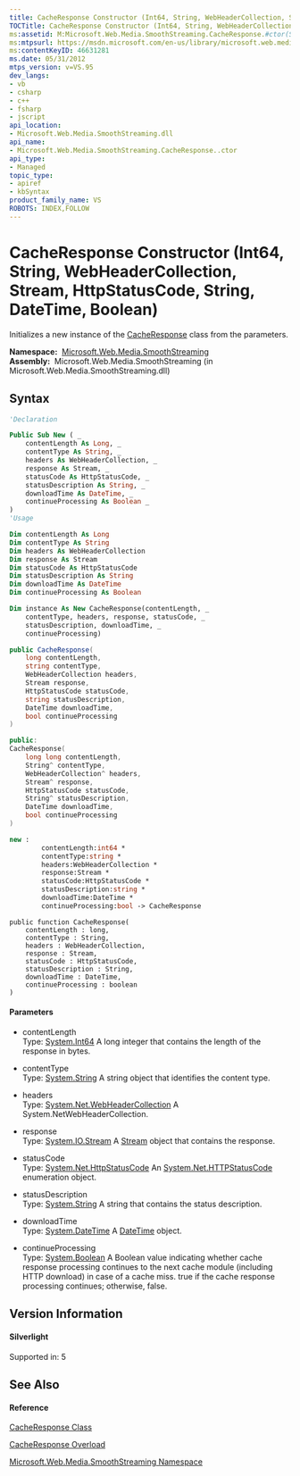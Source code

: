 ```yaml
---
title: CacheResponse Constructor (Int64, String, WebHeaderCollection, Stream, HttpStatusCode, String, DateTime, Boolean) (Microsoft.Web.Media.SmoothStreaming)
TOCTitle: CacheResponse Constructor (Int64, String, WebHeaderCollection, Stream, HttpStatusCode, String, DateTime, Boolean)
ms:assetid: M:Microsoft.Web.Media.SmoothStreaming.CacheResponse.#ctor(System.Int64,System.String,System.Net.WebHeaderCollection,System.IO.Stream,System.Net.HttpStatusCode,System.String,System.DateTime,System.Boolean)
ms:mtpsurl: https://msdn.microsoft.com/en-us/library/microsoft.web.media.smoothstreaming.cacheresponse.cacheresponse(v=VS.95)
ms:contentKeyID: 46631281
ms.date: 05/31/2012
mtps_version: v=VS.95
dev_langs:
- vb
- csharp
- c++
- fsharp
- jscript
api_location:
- Microsoft.Web.Media.SmoothStreaming.dll
api_name:
- Microsoft.Web.Media.SmoothStreaming.CacheResponse..ctor
api_type:
- Managed
topic_type:
- apiref
- kbSyntax
product_family_name: VS
ROBOTS: INDEX,FOLLOW
---
```


# CacheResponse Constructor (Int64, String, WebHeaderCollection, Stream, HttpStatusCode, String, DateTime, Boolean)

Initializes a new instance of the [CacheResponse](cacheresponse-class-microsoft-web-media-smoothstreaming_1.md) class from the parameters.

**Namespace:**  [Microsoft.Web.Media.SmoothStreaming](microsoft-web-media-smoothstreaming-namespace_1.md)  
**Assembly:**  Microsoft.Web.Media.SmoothStreaming (in Microsoft.Web.Media.SmoothStreaming.dll)

## Syntax

``` vb
'Declaration

Public Sub New ( _
    contentLength As Long, _
    contentType As String, _
    headers As WebHeaderCollection, _
    response As Stream, _
    statusCode As HttpStatusCode, _
    statusDescription As String, _
    downloadTime As DateTime, _
    continueProcessing As Boolean _
)
'Usage

Dim contentLength As Long
Dim contentType As String
Dim headers As WebHeaderCollection
Dim response As Stream
Dim statusCode As HttpStatusCode
Dim statusDescription As String
Dim downloadTime As DateTime
Dim continueProcessing As Boolean

Dim instance As New CacheResponse(contentLength, _
    contentType, headers, response, statusCode, _
    statusDescription, downloadTime, _
    continueProcessing)
```

``` csharp
public CacheResponse(
    long contentLength,
    string contentType,
    WebHeaderCollection headers,
    Stream response,
    HttpStatusCode statusCode,
    string statusDescription,
    DateTime downloadTime,
    bool continueProcessing
)
```

``` c++
public:
CacheResponse(
    long long contentLength, 
    String^ contentType, 
    WebHeaderCollection^ headers, 
    Stream^ response, 
    HttpStatusCode statusCode, 
    String^ statusDescription, 
    DateTime downloadTime, 
    bool continueProcessing
)
```

``` fsharp
new : 
        contentLength:int64 * 
        contentType:string * 
        headers:WebHeaderCollection * 
        response:Stream * 
        statusCode:HttpStatusCode * 
        statusDescription:string * 
        downloadTime:DateTime * 
        continueProcessing:bool -> CacheResponse
```

``` jscript
public function CacheResponse(
    contentLength : long, 
    contentType : String, 
    headers : WebHeaderCollection, 
    response : Stream, 
    statusCode : HttpStatusCode, 
    statusDescription : String, 
    downloadTime : DateTime, 
    continueProcessing : boolean
)
```

#### Parameters

  - contentLength  
    Type: [System.Int64](https://msdn.microsoft.com/en-us/library/6yy583ek\(v=vs.95\))  
    A long integer that contains the length of the response in bytes.

<!-- end list -->

  - contentType  
    Type: [System.String](https://msdn.microsoft.com/en-us/library/s1wwdcbf\(v=vs.95\))  
    A string object that identifies the content type.

<!-- end list -->

  - headers  
    Type: [System.Net.WebHeaderCollection](https://msdn.microsoft.com/en-us/library/1beth6ct\(v=vs.95\))  
    A System.NetWebHeaderCollection.

<!-- end list -->

  - response  
    Type: [System.IO.Stream](https://msdn.microsoft.com/en-us/library/8f86tw9e\(v=vs.95\))  
    A [Stream](https://msdn.microsoft.com/en-us/library/8f86tw9e\(v=vs.95\)) object that contains the response.

<!-- end list -->

  - statusCode  
    Type: [System.Net.HttpStatusCode](https://msdn.microsoft.com/en-us/library/f92ssyy1\(v=vs.95\))  
    An [System.Net.HTTPStatusCode](https://msdn.microsoft.com/en-us/library/f92ssyy1\(v=vs.95\)) enumeration object.

<!-- end list -->

  - statusDescription  
    Type: [System.String](https://msdn.microsoft.com/en-us/library/s1wwdcbf\(v=vs.95\))  
    A string that contains the status description.

<!-- end list -->

  - downloadTime  
    Type: [System.DateTime](https://msdn.microsoft.com/en-us/library/03ybds8y\(v=vs.95\))  
    A [DateTime](https://msdn.microsoft.com/en-us/library/03ybds8y\(v=vs.95\)) object.

<!-- end list -->

  - continueProcessing  
    Type: [System.Boolean](https://msdn.microsoft.com/en-us/library/a28wyd50\(v=vs.95\))  
    A Boolean value indicating whether cache response processing continues to the next cache module (including HTTP download) in case of a cache miss. true if the cache response processing continues; otherwise, false.

## Version Information

#### Silverlight

Supported in: 5  

## See Also

#### Reference

[CacheResponse Class](cacheresponse-class-microsoft-web-media-smoothstreaming_1.md)

[CacheResponse Overload](cacheresponse-constructor-microsoft-web-media-smoothstreaming_1.md)

[Microsoft.Web.Media.SmoothStreaming Namespace](microsoft-web-media-smoothstreaming-namespace_1.md)


